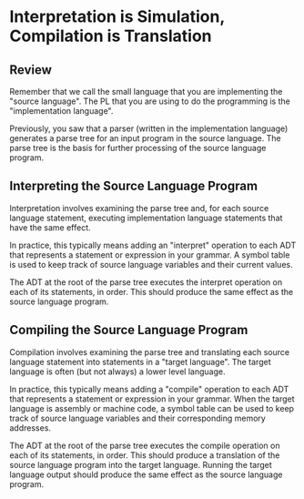 # Interpretation is Simulation, Compilation is Translation

## Review

Remember that we call the small language that you are implementing the "source language". The PL that you are using to do the programming is the "implementation language". 

Previously, you saw that a parser (written in the implementation language) generates a parse tree for an input program in the source language. The parse tree is the basis for further processing of the source language program.

## Interpreting the Source Language Program

Interpretation involves examining the parse tree and, for each source language statement, executing implementation language statements that have the same effect. 

In practice, this typically means adding an "interpret" operation to each ADT that represents a statement or expression in your grammar. A symbol table is used to keep track of source language variables and their current values.

The ADT at the root of the parse tree executes the interpret operation on each of its statements, in order. This should produce the same effect as the source language program.

## Compiling the Source Language Program

Compilation involves examining the parse tree and translating each source language statement into statements in a "target language". The target language is often (but not always) a lower level language.

In practice, this typically means adding a "compile" operation to each ADT that represents a statement or expression in your grammar. When the target language is assembly or machine code, a symbol table can be used to keep track of source language variables and their corresponding memory addresses.

The ADT at the root of the parse tree executes the compile operation on each of its statements, in order. This should produce a translation of the source language program into the target language. Running the target language output should produce the same effect as the source language program.